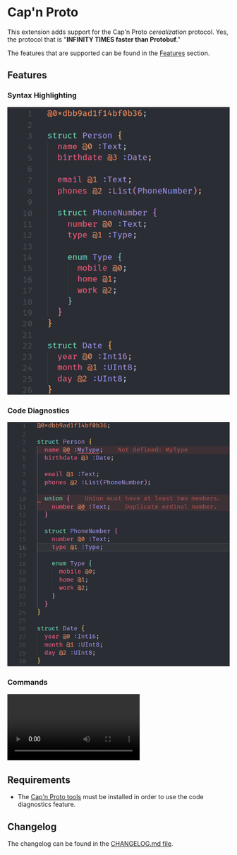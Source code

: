 # Cap'n Proto
This extension adds support for the Cap'n Proto *cerealization* protocol. Yes, the protocol that is "**INFINITY TIMES faster than Protobuf**."

The features that are supported can be found in the [Features](#features) section.

## Features

### Syntax Highlighting
![Image demonstrating syntax highlighting](images/syntax-highlight.png)
### Code Diagnostics
![Image demonstrating code diagnostics](images/code-diagnostics.png)
### Commands
![Gif demonstrating commands](images/commands.webm)

## Requirements
 * The [Cap'n Proto tools](https://capnproto.org/install.html) must be installed in order to use the code diagnostics feature.

## Changelog
The changelog can be found in the [CHANGELOG.md file](CHANGELOG.md).
